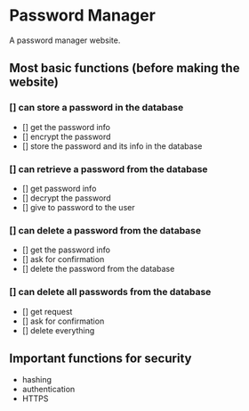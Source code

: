 # Password Manager

A password manager website.

## Most basic functions (before making the website)
### [] can store a password in the database
- [] get the password info
- [] encrypt the password
- [] store the password and its info in the database

### [] can retrieve a password from the database
- [] get password info
- [] decrypt the password
- [] give to password to the user

### [] can delete a password from the database
- [] get the password info
- [] ask for confirmation
- [] delete the password from the database

### [] can delete all passwords from the database
- [] get request
- [] ask for confirmation
- [] delete everything

## Important functions for security 
- hashing
- authentication 
- HTTPS
